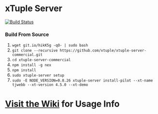 # xTuple Server
[![Build Status](https://magnum.travis-ci.com/xtuple/xtuple-server-commercial.svg?token=gns5sJtFWu8Pk688aPh7)](https://magnum.travis-ci.com/xtuple/xtuple-server-commercial)

### Build From Source
1. `wget git.io/hikK5g -qO- | sudo bash`
2. `git clone --recursive https://github.com/xtuple/xtuple-server-commercial.git`
3. `cd xtuple-server-commercial`
4. `npm install -g nex`
5. `npm install`
6. `sudo xtuple-server setup`
7. `sudo -E NODE_VERSION=0.8.26 xtuple-server install-pilot --xt-name tjwebb --xt-version 4.5.0 --xt-demo`

# [Visit the Wiki](https://github.com/xtuple/xtuple-server/wiki) for Usage Info
